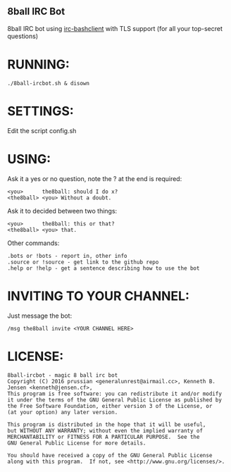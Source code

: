 8ball IRC Bot
-------------

8ball IRC bot using [irc-bashclient](https://github.com/GeneralUnRest/irc-bashclient) with TLS support (for all your top-secret questions)

# RUNNING:
	
	./8ball-ircbot.sh & disown

# SETTINGS:

Edit the script config.sh

# USING:

Ask it a yes or no question, note the ? at the end is required:

	<you>      the8ball: should I do x?
	<the8ball> <you> Without a doubt.

Ask it to decided between two things:

	<you>      the8ball: this or that?
	<the8ball> <you> that.

Other commands:

	.bots or !bots - report in, other info
	.source or !source - get link to the github repo
	.help or !help - get a sentence describing how to use the bot

# INVITING TO YOUR CHANNEL:

Just message the bot:

	/msg the8ball invite <YOUR CHANNEL HERE>

# LICENSE:
    
    8ball-ircbot - magic 8 ball irc bot
    Copyright (C) 2016 prussian <generalunrest@airmail.cc>, Kenneth B. Jensen <kenneth@jensen.cf>,
    This program is free software: you can redistribute it and/or modify
    it under the terms of the GNU General Public License as published by
    the Free Software Foundation, either version 3 of the License, or
    (at your option) any later version.
    
    This program is distributed in the hope that it will be useful,
    but WITHOUT ANY WARRANTY; without even the implied warranty of
    MERCHANTABILITY or FITNESS FOR A PARTICULAR PURPOSE.  See the
    GNU General Public License for more details.
    
    You should have received a copy of the GNU General Public License
    along with this program.  If not, see <http://www.gnu.org/licenses/>.
    
